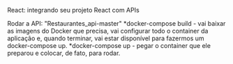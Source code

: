 
React: integrando seu projeto React com APIs


Rodar a API: "Restaurantes_api-master"
*docker-compose build - vai baixar as imagens do Docker que precisa, vai configurar todo o container da aplicação e, quando terminar, vai estar disponível para fazermos um docker-compose up.
*docker-compose up - pegar o container que ele preparou e colocar, de fato, para rodar.

